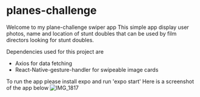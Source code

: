# planes-challenge
Welcome to my plane-challenge swiper app
This simple app display user photos, name and location of stunt doubles that can be used by film directors looking for stunt doubles.

Dependencies used for this project are
- Axios for data fetching
- React-Native-gesture-handler for swipeable image cards 

To run the app please install expo and run 'expo start' 
Here is a screenshot of the app below
![IMG_1817](https://user-images.githubusercontent.com/68649940/139124425-d827ed54-c79a-48d9-9d59-d714d3da167a.PNG)
